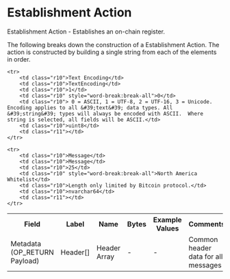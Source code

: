 
# Establishment Action</H1>

Establishment Action -  Establishes an on-chain register.

The following breaks down the construction of a Establishment Action. The action is constructed by building a single string from each of the elements in order.

<table class="waffle" cellspacing="0" cellpadding="0" table-layout=fixed width=100%>
	<tr style='height:19px;'>
		<th style="width:6%" class="s0">Field</th>
		<th style="width:9%" class="s1">Label</th>
		<th style="width:9%" class="s1">Name</th>
		<th style="width:2%" class="s1">Bytes</th>
		<th style="width:29%" class="s1">Example Values</th>
		<th style="width:26%" class="s1">Comments</th>
		<th style="width:5%" class="s1">Data Type</th>
		<th style="width:14%" class="s2">Amendment Restrictions</th>
	</tr>
	<tr>
		<td class="s5" rowspan="100">Metadata (OP_RETURN Payload)</td>
		<td class="r6">Header[]</td>
		<td class="r6">Header Array</td>
		<td class="r6">-</td>
		<td class="r6">-</td>
		<td class="r6">Common header data for all messages</td>
		<td class="r6">Header</td>
		<td class="r7"></td>
	</tr>

	<tr>
		<td class="r10">Text Encoding</td>
		<td class="r10">TextEncoding</td>
		<td class="r10">1</td>
		<td class="r10" style="word-break:break-all">0</td>
		<td class="r10"> 0 = ASCII, 1 = UTF-8, 2 = UTF-16, 3 = Unicode.  Encoding applies to all &#39;text&#39; data types. All &#39;string&#39; types will always be encoded with ASCII.  Where string is selected, all fields will be ASCII.</td>
		<td class="r10">uint8</td>
		<td class="r11"></td>
	</tr>

	<tr>
		<td class="r10">Message</td>
		<td class="r10">Message</td>
		<td class="r10">25</td>
		<td class="r10" style="word-break:break-all">North America Whitelist</td>
		<td class="r10">Length only limited by Bitcoin protocol.</td>
		<td class="r10">nvarchar64</td>
		<td class="r11"></td>
	</tr>

</table>
